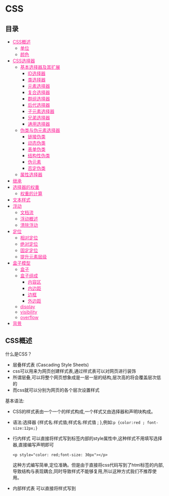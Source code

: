 # CSS


## 目录

* [CSS概述](#CSS概述)
  * [单位](#单位)
  * [颜色](#颜色)
* [CSS选择器](#CSS选择器)
  * [基本选择器及其扩展](#基本选择器及其扩展)
    * [ID选择器](#ID选择器)
    * [类选择器](#类选择器)
    * [元素选择器](#元素选择器)
    * [复合选择器](#复合选择器)
    * [群组选择器](#群组选择器)
    * [后代选择器](#后代选择器)
    * [子元素选择器](#子元素选择器)
    * [兄弟选择器](#兄弟选择器)
    * [通用选择器](#通用选择器)
  * [伪类与伪元素选择器](#伪类与伪元素选择器)
    * [链接伪类](#链接伪类)
    * [动态伪类](#动态伪类)
    * [表单伪类](#表单伪类)
    * [结构性伪类](#结构性伪类)
    * [伪元素](#伪元素)
    * [否定伪类](#否定伪类)
  * [属性选择器](#属性选择器)
* [继承](#继承)
* [选择器的权重](#选择器的权重)
  * [权重的计算](#权重的计算)
* [文本样式](#文本样式)
* [浮动](#浮动)
  * [文档流](#文档流)
  * [浮动概述](#浮动概述)
  * [清除浮动](#清除浮动)
* [定位](#定位)
  * [相对定位](#相对定位)
  * [绝对定位](#绝对定位)
  * [固定定位](#固定定位)
  * [提升元素层级](#提升元素层级)
* [盒子模型](#盒子模型)
  * [盒子](#盒子)
  * [盒子组成](#盒子组成)
    * [内容区](#内容区)
    * [内边距](#内边距)
    * [边框](#边框)
    * [外边距](#外边距)
  * [display](#display)
  * [visibility](#visibility)
  * [overflow](#overflow)
* [背景](#背景)


## CSS概述

什么是CSS？
 
* 层叠样式表 (Cascading Style Sheets)
* css可以用来为网页创建样式表,通过样式表可以对网页进行装饰
* 所谓层叠,可以将整个网页想象成是一层一层的结构,层次高的将会覆盖层次低的
* 而css就可以分别为网页的各个层次设置样式

基本语法:

* CSS的样式表由一个一个的样式构成,一个样式又由选择器和声明块构成。
* 语法:选择器 {样式名:样式值;样式名:样式值 ; },例如:`p {color:red ; font-size:12px;}`

* 行内样式
  可以直接将样式写到标签内部的style属性中,这种样式不用填写选择器,直接编写声明即可
  ```
  <p style="color: red;font-size: 30px"></p>
  ```
  这种方式编写简单,定位准确。但是由于直接将css代码写到了html标签的内部,导致结构与表现耦合,同时导致样式不能够复用,所以这种方式我们不推荐使用。
* 内部样式表
  可以直接将样式写到<style>标签中
  ```
  <style type="text/css">
  p{color:red; font-size: 30px;}
  </style>
  ```
  这样使css独立于html代码,而且可以同时为多个元素设置样式,这是我们使用的比较多的一种方式。
  但是这种方式,样式只能在一个页面中使用,不能在多个页面中重复使用。
* 外部样式表
  可以将所有的样式保存到一个外部的css文件中,然后通过<link>标签将样式表引入到文件中。
  ```
  <link rel="stylesheet" type="text/css" href="style.css">
  ```
  这种方式将样式表放入到了页面的外部,可以在多个页面中引入,同时浏览器加载文件时可以使用缓存,这是我们开发中使用的最多的方式。
  
### 单位

• px
  如果我们将一个图片放大的话,我们会发现一个图片是有一个一个的小色块构成的,这一个小色块就是一个像素,也就是1px,对于不同的显示器来说一个像素的大小是不同的。
• 百分比
  也可以使用一个百分数来表示一个大小,百分比是相对于父元素来说的,如果父元素使用的大小是16px,则100%就是16px,200%就是32px。
• em
  em和百分比类似,也是相对于父元素说的,1em就相当于100%,2em相当于200%,1.5em相当于150%。

### 颜色

• 在CSS中可以直接使用颜色的关键字来代表一种颜色。
• 17种颜色:aqua、black、blue、fuchsia、gray、green、 lime、maroon、navy、olive、orange、 purple、red、silver、teal、white、yellow。
• 还有147种svg颜色,这里就不一一列举了,但是明显即使这些颜色变成double,也不足以描绘我们世界中所有的颜色。

#### 十六进制颜色

* 用的最多的颜色是十六进制符号。一个颜色值,比如:#6600FF实际上包含了三组十六进制的数字。
* 上边的例子中66代表红色的浓度,00代表绿色的浓度,FF代表了蓝色的浓度。最后的颜色是由这些指定浓度的红绿蓝混合而成的。
* 如果每一组数中的两个数字都相同,就可以把十六进制的数字缩短为只有3个字符,如将#6600FF缩短为#60F。

#### RGB值
* 也可以使用计算机中常用的RGB值来表示颜色。可以使用0~255的数值,也可以使用0%~100%的百分比数。
  * RGB(100%,0%,0%)
  * RGB(0,255,0)
* 第一个数表示红色的浓度,第二个数表示绿色浓度,第三个数表示蓝色的浓度。

 RGBA
• RGBA表示一个颜色和RGB类似,只不过比RGB多了一个A(alpha)来表示透明度,透明度需要一个0-1的值。0表示完全透明,1表示完全不透明。
  * RGBA(255,100,5,0.5)


## CSS选择器

选择器(selector),会告诉浏览器:网页上的哪些元素需要设置什么样的样式。
比如:p这个选择器就表示选择页面中的所有的p元素,在选择器之后所设置的样式会应用到所有的p元素上。

### 基本选择器及其扩展

#### ID选择器

• ID选择器,可以根据元素的id属性值选取元素。
• 语法:`#id { }`
* 例子:
  ```
  <!DOCTYPE html>
  <html lang="en">
  <head>
      <meta charset="UTF-8">
      <title>Title</title>
      <style type="text/css">
          #box1 {
              border: 1px solid deeppink;
          }
      </style>
  </head>
  <body>
  
  <div id="box1">我是box1</div>
  <div id="box2">我是box2</div>
  
  </body>
  </html>
  ```

#### 类选择器

* 类选择器,可以根据元素的class属性值选取元素。
* 语法:`.className { }`
* 例如:
  ```
  <!DOCTYPE html>
  <html lang="en">
  <head>
      <meta charset="UTF-8">
      <title>Title</title>
      <style type="text/css">
          .all {
              border: 10px double deeppink;
          }
      </style>
  </head>
  <body>
  
  <h1 class="all">我是h1标签</h1>
  <div class="all">我是div标签</div>
  <p class="all">我是p标签</p>
  
  <a href="#" class="all">我是a标签</a>
  <span class="all">我是span标签</span>
  <img class="all" src="img/logo.png" alt="logo">
  
  </body>
  </html>
  ```

#### 元素选择器

* 元素选择器(标签选择器),可以根据标签的名字来从页面中选取指定的元素。
* 语法:`标签名 { }`
* 例如:
  ```
  <!DOCTYPE html>
  <html lang="en">
  <head>
      <meta charset="UTF-8">
      <title>Title</title>
      <style type="text/css">
          div {
              border: 1px solid deeppink;
          }
  
          span {
              border: 1px solid blue;
          }
      </style>
  </head>
  <body>
  
  <div class="c1">我是c1</div>
  <div class="c2">我是c2</div>
  
  <span class="c1">我是c1</span>
  <span class="c2">我是c2</span>
  
  </body>
  </html>
  ```

#### 复合选择器

* 复合选择器,可以同时使用多个选择器,这样可以选择同时满足多个选择器的元素。
* 语法:`选择器1选择器2{}` 
* 例如:
  ```
  <!DOCTYPE html>
  <html lang="en">
  <head>
      <meta charset="UTF-8">
      <title>Title</title>
      <style type="text/css">
          div.c1 {
              border: 1px solid deeppink;
          }
      </style>
  </head>
  <body>
  
  <div class="c1">我是c1</div>
  <div class="c2">我是c2</div>
  
  <span class="c1">我是c1</span>
  <span class="c2">我是c2</span>
  
  </body>
  </html>
  ```

#### 群组选择器

* 群组选择器,可以同时使用多个选择器,多个选择器将被同时应用指定的样式。
* 语法:`选择器1,选择器2,选择器3 { }`
* 例如:
  ```
  <!DOCTYPE html>
  <html lang="en">
  <head>
      <meta charset="UTF-8">
      <title>Title</title>
      <style type="text/css">
          .c1, .c2 {
              margin: 10px;
              border: 1px solid deeppink;
          }
      </style>
  </head>
  <body>
  
  <div class="c1">我是c1</div>
  <div class="c2">我是c2</div>
  
  <span class="c1">我是c1</span>
  <span class="c2">我是c2</span>
  
  </body>
  </html>
  ```

#### 后代选择器

标签之间的关系:
* 祖先元素:直接或间接包含后代元素的元素。
* 后代元素:直接或间接被祖先元素包含的元素。
* 父元素:直接包含子元素的元素。
* 子元素:直接被父元素包含的元素。
* 兄弟元素:拥有相同父元素的元素。

* 后代选择器可以根据标签的关系,为处在元素内部的代元素设置样式。
* 语法:`祖先元素 后代元素 后代元素 { }`
* 例如:
  ```
  <!DOCTYPE html>
  <html lang="en">
  <head>
      <meta charset="UTF-8">
      <title>Title</title>
      <style type="text/css">
          div span {
              border: 1px solid deeppink;
          }
      </style>
  </head>
  <body>
  
  <div class="all">我是div标签 <span>我是span标签</span></div>
  
  <span>我是span标签</span>
  
  </body>
  </html>
  ```

#### 子元素选择器

* 子元素选择器可以给另一个元素的子元素设置样式。
* 语法:`父元素 > 子元素{}`
* 例如:
  ```
  <!DOCTYPE html>
  <html lang="en">
  <head>
      <meta charset="UTF-8">
      <title>Title</title>
      <style type="text/css">
          div > span {
              border: 1px solid deeppink;
          }
      </style>
  </head>
  <body>
  
  <div class="all">
      我是div标签
      <span>我是span标签</span>
      <p><span>我是span标签</span></p>
  </div>
  
  <span>我是span标签</span>
  
  </body>
  </html>
  ```

其他子元素选择器
• `:first-child`:选择第一个子标签
• `:last-child`:选择最后一个子标签
• `:nth-child`:选择指定位置的子元素
• `:first-of-type`:选择指定类型的第一个子元素
• `:last-of-type`:选择指定类型的最后一个子元素
• `:nth-of-type`:选择指定类型指定位置的子元素

#### 兄弟选择器

• 除了根据祖先父子关系,还可以根据兄弟 关系查找元素。
• 语法:
  * `兄弟元素 + 兄弟元素{}` 查找后边一个兄弟元素 
  * `兄弟元素 ~ 兄弟元素{}` 查找后边所有的兄弟元素
* 例如:
  ```
  <!DOCTYPE html>
  <html lang="en">
  <head>
      <meta charset="UTF-8">
      <title>Title</title>
      <style type="text/css">
          div + span {
              border: 1px solid deeppink;
          }
  
          a ~ span {
              border: 1px solid blue;
          }
      </style>
  </head>
  <body>
  
  <div class="all">
      <a href="#">我是a标签</a>
      <span>我是span标签</span>
      <span>我是span标签</span>
      <span>我是span标签</span>
      <p><span>我是span标签</span></p>
  </div>
  
  <span>我是span标签</span>
  
  </body>
  </html>
  ```

### 伪类与伪元素选择器

有时候,你需要选择本身没有标签,但是仍然易于识别的网页部位,比如段落首行或鼠标滑过的连接。CSS为他们提供一些选择器:伪类和伪元素。
给链接定义样式:有四个伪类可以让你根据访问者与该链接的交互方式,将链接设置成4种不同的状态。

#### 链接伪类

* `a:link`:正常链接
* `a:visited`:访问过的链接(只能定义字体颜色)

#### 动态伪类

* `a:hover`:鼠标滑过的链接
* `a:active`:正在点击的链接
* 例如:
  ```
  <!DOCTYPE html>
  <html lang="en">
  <head>
      <meta charset="UTF-8">
      <title>Title</title>
      <style type="text/css">
          a {
              text-decoration: none;
          }
  
          a:link, div:link {
              color: deeppink;
          }
  
          a:visited, div:visited {
              color: blue;
          }
  
          a:hover, div:hover {
              color: pink;
          }
  
          a:active, div:active {
              color: red;
          }
      </style>
  </head>
  <body>
  <a href="#">点我点我点我</a>
  <div>我是div啦</div>
  </body>
  </html>
  ```

#### 表单伪类

* `:focus`:获取焦点
* `:enabled`:
* `:disabled`:
* `:checked`:
* 例如:
  ```
  <!DOCTYPE html>
  <html lang="en">
  <head>
  	<meta charset="UTF-8">
  	<title>Title</title>
  	<style type="text/css">
  
  		input:focus {
  			background: pink;
  		}
  
  		input:enabled {
  			background: blue;
  		}
  
  		input:disabled {
  			background: deeppink;
  		}
  
  		input:checked {
  			font-size: 80px;
  		}
  	</style>
  </head>
  <body>
  
  <label>输入框<input type="text"/></label>
  <label>不可点击<input type="text" disabled="disabled"/></label>
  <label>复选框<input type="checkbox"/></label>
  
  </body>
  </html>
  ```
  
#### 结构性伪类

* `:before`:指定元素前
* `:after`:指定元素后
* `:selection`:选中的元素
* 例如:
  ```
  <!DOCTYPE html>
  <html lang="en">
  <head>
      <meta charset="UTF-8">
      <title>Title</title>
      <style type="text/css">
          #wrap {
              font: 30px/100px serif;
              background-color: lightgrey;
          }
  
          #wrap::before {
              display: inline-block;
              width: 50px;
              height: 50px;
              content: "";
              background: pink;
          }
  
          #wrap::after {
              display: inline-block;
              width: 50px;
              height: 50px;
              content: "";
              background: deeppink;
          }
  
          #wrap::selection {
              background-color: lightgreen;
          }
      </style>
  </head>
  <body>
  <div id="wrap">中国 ABC DEF GHI abc def ghi</div>
  </body>
  </html>
  ```

#### 伪元素

* `:first-letter`:首字母
* `:first-line`:首行
  
#### 否定伪类

* 否定伪类可以帮助我们选择不是其他东西的某件东西。
* 语法:`:not(选择器){}`
* 例如:

### 属性选择器

* 属性选择器可以挑选带有特殊属性的标签。
* 语法:
  * [属性名]
  * [属性名="属性值"]
  * [属性名~="属性值"]
  * [属性名|="属性值"]
  * [属性名^="属性值"]
  * [属性名$="属性值"]
  * [属性名*="属性值"]
* 例如:
    ```
    <!DOCTYPE html>
    <html lang="en">
    <head>
        <meta charset="UTF-8">
        <title>Title</title>
        <style type="text/css">
            div[name*="abc"] {
                border: 1px solid pink;
                margin: 10px;
            }
        </style>
    </head>
    <body>
    <div id="wrap">
        <div name="abc-def">abc-def</div>
        <div name="abc">abc</div>
        <div name="abc_def">abc_def</div>
        <div name="abc_def">abc_def</div>
        <div name="abc_">abc_</div>
    </div>
    </body>
    </html>
    ```

#### 通用选择器

* 通用选择器,可以同时选中页面中的所有元素。
* 语法:`*{ }`
* 例子:
  ```
  <!DOCTYPE html>
  <html lang="en">
  <head>
      <meta charset="UTF-8">
      <title>Title</title>
      <style type="text/css">
          * {
              border: 1px solid pink;
              margin: 10px;
          }
      </style>
  </head>
  <body>
  
  <h1>我是h1标签</h1>
  <div>我是div标签</div>
  <p>我是p标签</p>
  
  <a href="#">我是a标签</a>
  <span>我是span标签</span>
  <img src="img/logo.png" alt="logo">
  
  </body>
  </html>
  ```
 


## 继承

* 就像父亲的财产会遗传给儿子一样,在CSS中祖先元素的样式同样也会被子元素继承。
* 继承是指应用在一个标签上的那些CSS样式会同时被应用到其内嵌标签上。
* 比如为父元素设置了字体颜色,子元素也会应用上相同的颜色。
* 当然并不是所有的样式都会被继承。


## 选择器的权重

在页面中使用CSS选择器选中元素时,经常都是一个元素同时被多个选择器选中。比如:`body h1` `h1`。
两个选择器都会选择h1元素,如果两个选择器设置的样式不一致那还好不会产生冲突,但是如果两个选择器设置的是同一个样式,这样h1到底要应用那个样式呢?
CSS中会默认使用权重较大的样式,权重又是如何计算的呢?

### 权重的计算

* 不同的选择器有不同的权重值:
  * 内联样式:权重是1000
  * id选择器:权重是100
  * 类、属性、伪类选择器:权重是10
  * 元素选择器:权重是1
  * 通配符:权重是0
* 计算权重需要将一个样式的全部选择器相加,比如上边的body h1的权重是20,h1的权重是10,所以第一个选择器设置的样式会优先显示。


## 文本样式

* 文字大小
  * font-size用来指定文字的大小。
* 字体
  * 通过font-family可以指定标签中文字使用的字体。
    例如:
    ```
    p {
        font-family: Arial;
    }
    ``` 
    上边这行代码指定了p标签中使用名为arial作为字体。
    
    > 一般来说只有用户计算机中安装了我们指定的字体时,它才会显示,否则这行代码是没有意义的。
  * 通过font-family可以同时指定多个字体。
    例如:
    ```
    p {
        font-family: Arial, Helvetica, sans-serif;
    }
    ```
    如上我实际上指定了三种字体,那么到底 使用的是哪个呢?浏览器会优先使用第一个,如果没有找到则使用第二个,以此类推。
    
    > 这里面sans-serif并不是指的具体某一个字体。而是一类字体。
  
  字体分类:
  * serif(衬线字体)
  * sans-serif(非衬线字体)
  * monospace(等宽字体)
  * cursive(草书字体)
  * fantasy(虚幻字体)
  
    > 以上这些分类都是一些大的分类,并没有涉及具体的类型,如果将字体指定为这些格式,浏览器会自己选择指定类型的字体。
* 斜体
  * font-style用来指定文本的斜体。
    * 指定斜体:font-style:italic
    * 指定非斜体:font-style:normal
* 粗体
  * font-weight用来指定文本的粗体。
    * 指定粗体:font-weight:bold
    * 指定非粗体:font-weight:normal
* 小型大写字母
  * font-variant属性可以将字母类型设置为小型大写。在该样式中,字母看起来像是稍微缩小了尺寸的大写字母。
    * font-variant:small-caps
* 字体属性的简写
  * font可以一次性同时设置多个字体的样式。
  * 语法:`font:加粗 斜体 小型大写 大小/行高 字体`
  
    > 这里前边几个加粗、斜体和小型大写的顺序无所谓,也可以不写,但是大小和字体必须写且必须写到后两个。
* 行间距
  * line-height用于设置行高,行高越大则行间距越大。
  * 行间距 = line-height – font-size
* 大写化
  * text-transform样式用于将元素中的字母全都变成大小。
    * 大写:text-transform:uppercase
    * 小写:text-transform:lowercase
    * 首字母大写:text-transform:capitalize 
    * 正常:text-transform:none
* 文本的修饰
  * text-decoration属性,用来给文本添加各种修饰。通过它可以为文本的上方、下方或者中间添加线条。
    
    可选值:
      * underline
      * overline
      * line-through – none
* 字母间距
  * letter-spacing用来设置字符之间的间距。
* 单词间距
  * word-spacing用来设置单词之间的间距。
  
    > letter-spacing和word-spacing都可以直接指定一个长度或百分数作为值。正数代表的是增加距离,而负数代表减少距离。
* 对齐文本
  * text-align用于设置文本的对齐方式。
    
    可选值:
      * left:左对齐
      * right:右对齐
      * justify:两边对齐
      * center:居中对齐
* 首行缩进
  * text-indent用来设置首行缩进。
  * 该样式需要指定一个长度,并且只对第一行生效。


## 浮动

### 文档流

* 文档流指的是文档中可现实的对象在排列时所占用的位置。
* 将窗体自上而下分成一行行,并在每行中按从左至右的顺序排放元素,即为文档流。
* 也就是说在文档流中元素默认会紧贴到上一个元素的右边,如 果右边不足以放下元素,元素则会另起一行,在新的一行中继 续从左至右摆放。
* 这样一来每一个块元素都会另起一行,那么我们如果想在文档 流中进行布局就会变得比较麻烦。

### 浮动概述

* 所谓浮动指的是使元素脱离原来的文本流,在父元素中浮动起来。
* 浮动使用float属性。
*   
* 可选值:
*   * none:不浮动
*   * left:向左浮动 – right:向右浮动
*   
* 块级元素和行内元素都可以浮动,当一个行内元素浮动以后将会自动变为一个块级元素。
* 当一个块级元素浮动以后,宽度会默认被内容撑开,所以当漂浮一个块级元素时我们都会为其指定一个宽度。
* 当一个元素浮动以后,其下方的元素会上移。元素中的内容将会围绕在元素的周围。
* 浮动会使元素完全脱离文本流,也就是不再在文档中在占用位置。
* 元素设置浮动以后,会一直向上漂浮直到遇到父元素的边界或者其他浮动元素。
* 元素浮动以后即完全脱离文档流,这时不会再影响父元素的高度。也就是浮动元素不会撑开父元素。
* 浮动元素默认会变为块元素,即使设置display:inline以后其依然是个块元素。

### 清除浮动

• clear属性可以用于清除元素周围的浮动对元素的影响。也就是元素不会因为上方出现了浮动元素而改变位置。
  
  可选值:
    * left:忽略左侧浮动
    * right:忽略右侧浮动
    * both:忽略全部浮动
    * none:不忽略浮动,默认值


## 定位

* position属性可以控制Web浏览器如何以及在何处显示特定的元素。
* 可以使用position属性把一个元素放置到网页中的任何位置。
  
  可选值: 
    * static
    * relative 
    * absolute 
    * fixed

### 相对定位

* 每个元素在页面的文档流中都有一个自然位置。相对于这个位置对元素进行移动就称为相对定位。周围的元素完全不受此影响。
* 当将position属性设置为relative时,则开启了元素的相对定位。
* 当开启了相对定位以后,可以使用top、right、bottom、left四个属性对元素进行定位。

相对定位的特点

* 如果不设置元素的偏移量,元素位置不会发生改变。 
* 相对定位不会使元素脱离文本流。元素在文本流中的位置不会改变。
* 相对定位不会改变元素原来的特性。
* 相对定位会使元素的层级提升,使元素可以覆盖文本流中的元素。

### 绝对定位

* 绝对定位指使元素相对于html元素或离他最近的祖先定位元素进行定位。
* 当将position属性设置为absolute时,则开启了元素的绝对定位。
* 当开启了绝对定位以后,可以使用top、right bottom、left四个属性对元素进行定位。

绝对定位的特点

* 绝对定位会使元素完全脱离文本流。
* 绝对定位的块元素的宽度会被其内容撑开。 
* 绝对定位会使行内元素变成块元素。
* 一般使用绝对定位时会同时为其父元素指定一个相对定位,以确保元素可以相对于父元素进行定位。

### 固定定位

• 固定定位的元素会被锁定在屏幕的某个位置上,当访问者滚动网页时,固定元素会在屏幕上保持不动。
• 当将position属性设置为fixed时,则开启了元素的固定定位。
• 当开启了固定定位以后,可以使用top、right、 bottom、left四个属性对元素进行定位。
• 固定定位的其他特性和绝对定位类似。

### 提升元素层级

* 当元素开启定位以后就可以设置z-index这个属性。
* 这个属性可以提升定位元素所在的层级。
* z-index可以指定一个整数作为参数,值越大元素显示的优先级越高,也就是z-index值较大的元素会显示在网页的最上层。


## 盒子模型

### 盒子

* CSS处理网页时,它认为每个元素都包含在一个不可见的盒子里。
* 为什么要想象成盒子呢?因为如果把所有的元素都想象成盒子,那么我们对网页的布局就相当于是摆放盒子。
* 我们只需要将相应的盒子摆放到网页中相应的位置即可完成网页的布局。

### 盒子组成

一个盒子我们会分成几个部分:
* 内容区(content)
* 内边距(padding)
* 边框(border)
* 外边距(margin)

  ![盒子模型](images/box_model.png)

#### 内容区

* 内容区指的是盒子中放置内容的区域,也就是元素中的文本内容,子元素都是存在于内容区中的。
* 如果没有为元素设置内边距和边框,则内容区大小默认和盒子大小是一致的。
* 通过width和height两个属性可以设置内容区的大小。
* width和height属性只适用于块元素。

#### 内边距

* 顾名思义,内边距指的就是元素内容区与边框以内的空间。
* 默认情况下width和height不包含padding的大小。
* 使用padding属性来设置元素的内边距。
* 例如:
  * `padding:10px 20px 30px 40px;`:这样会设置元素的上、右、下、左四个方向的内边距。
  * `padding:10px 20px 30px;`:分别指定上、左右、下四个方向的内边距
  * `padding:10px 20px;`:分别指定上下、左右四个方向的内边距
  * `padding:10px;`:同时指定上左右下四个方向的内边距
* 同时在css中还提供了padding-top、padding-right、padding- right、padding-bottom分别用来指定四个方向的内边距。

#### 边框

* 可以在元素周围创建边框,边框是元素可见框的最外部。
* 可以使用border属性来设置盒子的边框:
  `border:1px red solid;`分别指定了边框的宽度、颜色和样式。
* 也可以使用border-top/left/right/bottom分别指定上右下左四个方向的边框。
* 和padding一样,默认width和height并不包含边框的宽度。

边框可以设置多种样式: 
  * none(没有边框)
  * dotted(点线)
  * dashed(虚线)
  * solid(实线)
  * double(双线) 
  * groove(槽线) 
  * ridge(脊线)
  * inset(凹边)
  * outset(凸边)

#### 外边距

* 外边距是元素边框与周围元素相距的空间。
* 使用margin属性可以设置外边距。
* 用法和padding类似,同样也提供了四个方向的margin-top/right/bottom/left。
* 当将左右外边距设置为auto时,浏览器会将左右外边距设置为相等,所以这行代码`margin:0 auto;`可以使元素居中。

### display

* 我们不能为行内元素设置width、height、margin-top和margin-bottom。
* 我们可以通过修改display来修改元素的性质。可选值:
  * block:设置元素为块元素
  * inline:设置元素为行内元素
  * inline-block:设置元素为行内块元素
  * none:隐藏元素(元素将在页面中完全消失)

### visibility

* visibility属性主要用于元素是否可见。
* 和display不同,使用visibility隐藏一个元素,隐藏后其在文档中所占的位置会依然保持,不会被其他元素覆盖。可选值:
  * visible:可见的 
  * hidden:隐藏的

### overflow

* 当相关标签里面的内容超出了样式的宽度和高度是,就会发生一些奇怪的事情,浏览器会让内容溢出盒子。
* 可以通过overflow来控制内容溢出的情况。可选值:
  * visible:默认值
  * scroll:添加滚动条
  * auto:根据需要添加滚动条
  * hidden:隐藏超出盒子的内容


## 背景
